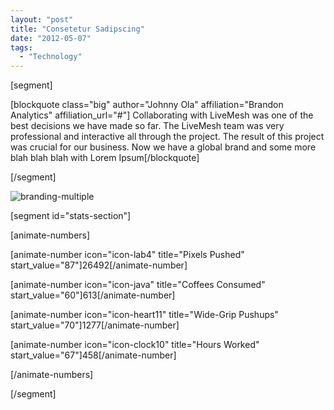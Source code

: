 ```yaml
---
layout: "post"
title: "Consetetur Sadipscing"
date: "2012-05-07"
tags: 
  - "Technology"
---
```


[segment]

[blockquote class="big" author="Johnny Ola" affiliation="Brandon Analytics" affiliation_url="#"] Collaborating with LiveMesh was one of the best decisions we have made so far. The LiveMesh team was very professional and interactive all through the project. The result of this project was crucial for our business. Now we have a global brand and some more blah blah blah with Lorem Ipsum[/blockquote]

[/segment]

![branding-multiple](/assets/images/2012-05-07-consetetur-sadipscing-elitr-branding-multiple.jpg)

[segment id="stats-section"]

[animate-numbers]

[animate-number icon="icon-lab4" title="Pixels Pushed" start_value="87"]26492[/animate-number]

[animate-number icon="icon-java" title="Coffees Consumed" start_value="60"]613[/animate-number]

[animate-number icon="icon-heart11" title="Wide-Grip Pushups" start_value="70"]1277[/animate-number]

[animate-number icon="icon-clock10" title="Hours Worked" start_value="67"]458[/animate-number]

[/animate-numbers]

[/segment]